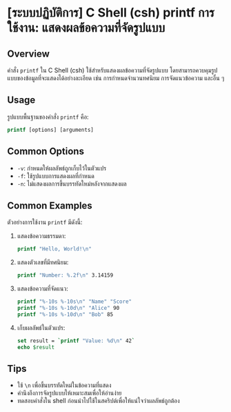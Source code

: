 # [ระบบปฏิบัติการ] C Shell (csh) printf การใช้งาน: แสดงผลข้อความที่จัดรูปแบบ

## Overview
คำสั่ง `printf` ใน C Shell (csh) ใช้สำหรับแสดงผลข้อความที่จัดรูปแบบ โดยสามารถควบคุมรูปแบบของข้อมูลที่จะแสดงได้อย่างละเอียด เช่น การกำหนดจำนวนทศนิยม การจัดแนวข้อความ และอื่น ๆ

## Usage
รูปแบบพื้นฐานของคำสั่ง `printf` คือ:

```csh
printf [options] [arguments]
```

## Common Options
- `-v`: กำหนดให้ผลลัพธ์ถูกเก็บไว้ในตัวแปร
- `-f`: ใช้รูปแบบการแสดงผลที่กำหนด
- `-n`: ไม่แสดงผลการขึ้นบรรทัดใหม่หลังจากแสดงผล

## Common Examples
ตัวอย่างการใช้งาน `printf` มีดังนี้:

1. แสดงข้อความธรรมดา:
   ```csh
   printf "Hello, World!\n"
   ```

2. แสดงตัวเลขที่มีทศนิยม:
   ```csh
   printf "Number: %.2f\n" 3.14159
   ```

3. แสดงข้อความที่จัดแนว:
   ```csh
   printf "%-10s %-10s\n" "Name" "Score"
   printf "%-10s %-10d\n" "Alice" 90
   printf "%-10s %-10d\n" "Bob" 85
   ```

4. เก็บผลลัพธ์ในตัวแปร:
   ```csh
   set result = `printf "Value: %d\n" 42`
   echo $result
   ```

## Tips
- ใช้ `\n` เพื่อขึ้นบรรทัดใหม่ในข้อความที่แสดง
- คำนึงถึงการจัดรูปแบบให้เหมาะสมเพื่อให้อ่านง่าย
- ทดสอบคำสั่งใน shell ก่อนนำไปใช้ในสคริปต์เพื่อให้แน่ใจว่าผลลัพธ์ถูกต้อง